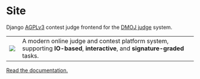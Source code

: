 Site
=====
Django [AGPLv3](https://github.com/DMOJ/site/blob/master/LICENSE) contest judge frontend for the [DMOJ judge](https://github.com/DMOJ/judge) system.

<table>
<tr>
<td>
<a href="http://dmoj.ca">
<img src="https://avatars2.githubusercontent.com/u/6934864?v=3&s=100" align="left"></img>
</a>
</td>
<td>
A modern online judge and contest platform system, supporting <b>IO-based</b>, <b>interactive</b>, and <b>signature-graded</b> tasks.
</td>
</tr>
</table>

[Read the documentation.](https://dmoj.readthedocs.org/en/latest/)
